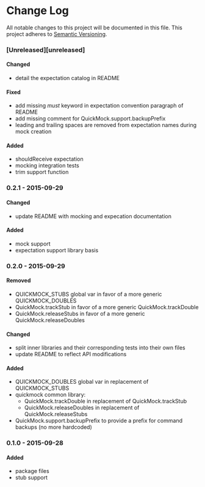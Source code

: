 # Change Log
All notable changes to this project will be documented in this file.
This project adheres to [Semantic Versioning](http://semver.org/).

### [Unreleased][unreleased]

#### Changed
- detail the expectation catalog in README

#### Fixed
- add missing _must_ keyword in expectation convention paragraph of README
- add missing comment for QuickMock.support.backupPrefix
- leading and trailing spaces are removed from expectation names during mock creation

#### Added
- shouldReceive expectation
- mocking integration tests
- trim support function

### 0.2.1 - 2015-09-29
#### Changed
- update README with mocking and expecation documentation

#### Added
- mock support
- expectation support library basis

### 0.2.0 - 2015-09-29
#### Removed    
- QUICKMOCK_STUBS global var in favor of a more generic QUICKMOCK_DOUBLES
- QuickMock.trackStub in favor of a more generic QuickMock.trackDouble
- QuickMock.releaseStubs in favor of a more generic QuickMock.releaseDoubles

#### Changed
- split inner libraries and their corresponding tests into their own files
- update README to reflect API modifications

#### Added
- QUICKMOCK_DOUBLES global var in replacement of QUICKMOCK_STUBS
- quickmock common library:
    * QuickMock.trackDouble in replacement of QuickMock.trackStub
    * QuickMock.releaseDoubles in replacement of QuickMock.releaseStubs
- QuickMock.support.backupPrefix to provide a prefix for command backups (no more hardcoded)

### 0.1.0 - 2015-09-28
#### Added
- package files
- stub support